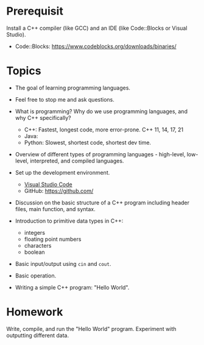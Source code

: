 # Prerequisit
Install a C++ compiler (like GCC) and an IDE (like Code::Blocks or Visual Studio).

- Code::Blocks: https://www.codeblocks.org/downloads/binaries/


# Topics

- The goal of learning programming languages.


- Feel free to stop me and ask questions.


- What is programming? Why do we use programming languages, and why C++ specifically?

  - C++: Fastest, longest code, more error-prone. C++ 11, 14, 17, 21
  - Java: 
  - Python: Slowest, shortest code, shortest dev time.

- Overview of different types of programming languages - high-level, low-level, interpreted, and compiled languages.


- Set up the development environment.
  - [Visual Studio Code](https://code.visualstudio.com/)
  - GitHub: https://github.com/


- Discussion on the basic structure of a C++ program including header files, main function, and syntax.


- Introduction to primitive data types in C++:
  - integers
  - floating point numbers
  - characters
  - boolean

- Basic input/output using `cin` and `cout`.

- Basic operation.

- Writing a simple C++ program: "Hello World".

# Homework
Write, compile, and run the "Hello World" program. Experiment with outputting different data.
